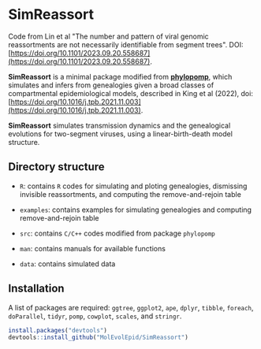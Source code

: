 # SimReassort
Code from Lin et al "The number and pattern of viral genomic reassortments are not necessarily identifiable from segment trees". DOI: [https://doi.org/10.1101/2023.09.20.558687](https://doi.org/10.1101/2023.09.20.558687).

**SimReassort** is a minimal package modified from [**phylopomp**](https://github.com/kingaa/phylopomp), which simulates and infers from genealogies given a broad classes of compartmental epidemiological models, described in King et al (2022), doi: [https://doi.org/10.1016/j.tpb.2021.11.003](https://doi.org/10.1016/j.tpb.2021.11.003).

**SimReassort** simulates transmission dynamics and the genealogical evolutions for two-segment viruses, using a linear-birth-death model structure.

## Directory structure

-   `R`: contains `R` codes for simulating and ploting genealogies, dismissing invisible reassortments, and computing the remove-and-rejoin table

-   `examples`: contains examples for simulating genealogies and computing remove-and-rejoin table

-   `src`: contains `C/C++` codes modified from package `phylopomp`

-   `man`: contains manuals for available functions

-   `data`: contains simulated data

## Installation

A list of packages are required: `ggtree`, `ggplot2`, `ape`, `dplyr`, `tibble`, `foreach`, `doParallel`, `tidyr`, `pomp`, `cowplot`, `scales`, and `stringr`.

``` r
install.packages("devtools")
devtools::install_github("MolEvolEpid/SimReassort")
```
